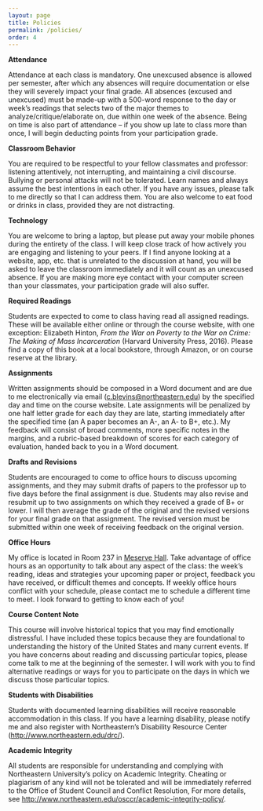 ```yaml
---
layout: page
title: Policies
permalink: /policies/
order: 4
--- 
```


**Attendance**

Attendance at each class is mandatory. One unexcused absence is allowed per semester, after which any absences will require documentation or else they will severely impact your final grade. All absences (excused and unexcused) must be made-up with a 500-word response to the day or week’s readings that selects two of the major themes to analyze/critique/elaborate on, due within one week of the absence. Being on time is also part of attendance – if you show up late to class more than once, I will begin deducting points from your participation grade.

**Classroom Behavior**

You are required to be respectful to your fellow classmates and professor: listening attentively, not interrupting, and maintaining a civil discourse. Bullying or personal attacks will not be tolerated. Learn names and always assume the best intentions in each other. If you have any issues, please talk to me directly so that I can address them. You are also welcome to eat food or drinks in class, provided they are not distracting. 

**Technology**

You are welcome to bring a laptop, but please put away your mobile phones during the entirety of the class. I will keep close track of how actively you are engaging and listening to your peers. If I find anyone looking at a website, app, etc. that is unrelated to the discussion at hand, you will be asked to leave the classroom immediately and it will count as an unexcused absence. If you are making more eye contact with your computer screen than your classmates, your participation grade will also suffer.

**Required Readings**

Students are expected to come to class having read all assigned readings. These will be available either online or through the course website, with one exception: Elizabeth Hinton, *From the War on Poverty to the War on Crime: The Making of Mass Incarceration* (Harvard University Press, 2016). Please find a copy of this book at a local bookstore, through Amazon, or on course reserve at the library.

**Assignments**

Written assignments should be composed in a Word document and are due to me electronically via email (c.blevins@northeastern.edu) by the specified day and time on the course website. Late assignments will be penalized by one half letter grade for each day they are late, starting immediately after the specified time (an A paper becomes an A-, an A- to B+, etc.). My feedback will consist of broad comments, more specific notes in the margins, and a rubric-based breakdown of scores for each category of evaluation, handed back to you in a Word document. 

**Drafts and Revisions**

Students are encouraged to come to office hours to discuss upcoming assignments, and they may submit drafts of papers to the professor up to five days before the final assignment is due. Students may also revise and resubmit up to two assignments on which they received a grade of B+ or lower. I will then average the grade of the original and the revised versions for your final grade on that assignment. The revised version must be submitted within one week of receiving feedback on the original version. 

**Office Hours**

My office is located in Room 237 in [Meserve Hall](https://www.google.com/maps/place/Meserve+Hall/@42.3378125,-71.0931276,17z/data=!3m1!4b1!4m5!3m4!1s0x89e37a22217737a9:0x8ba53f8873603d10!8m2!3d42.3378086!4d-71.0909389). Take advantage of office hours as an opportunity to talk about any aspect of the class: the week’s reading, ideas and strategies your upcoming paper or project, feedback you have received, or difficult themes and concepts. If weekly office hours conflict with your schedule, please contact me to schedule a different time to meet. I look forward to getting to know each of you!

**Course Content Note**

This course will involve historical topics that you may find emotionally distressful. I have included these topics because they are foundational to understanding the history of the United States and many current events. If you have concerns about reading and discussing particular topics, please come talk to me at the beginning of the semester. I will work with you to find alternative readings or ways for you to participate on the days in which we discuss those particular topics.

**Students with Disabilities**

Students with documented learning disabilities will receive reasonable accommodation in this class. If you have a learning disability, please notify me and also register with Northeastern’s Disability Resource Center (<http://www.northeastern.edu/drc/>). 

**Academic Integrity**

All students are responsible for understanding and complying with Northeastern University’s policy on Academic Integrity. Cheating or plagiarism of any kind will not be tolerated and will be immediately referred to the Office of Student Council and Conflict Resolution, For more details, see <http://www.northeastern.edu/osccr/academic-integrity-policy/>.
